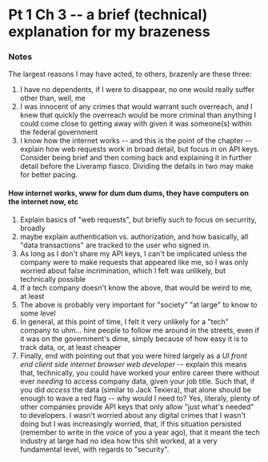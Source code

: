 # Pt 1 Ch 3 -- a brief (technical) explanation for my brazeness

### Notes
The largest reasons I may have acted, to others, brazenly are these three:
1. I have no dependents, if I were to disappear, no one would really suffer other than, well, me
1. I was innocent of any crimes that would warrant such overreach, and I knew that quickly the overreach would be more criminal than anything I could come close to getting away with given it was someone(s) within the federal government 
1. I know how the internet works -- and this is the point of the chapter -- explain how web requests work in broad detail, but focus in on API keys. Consider being brief and then coming back and explaining it in further detail before the Liveramp fiasco. Dividing the details in two may make for better pacing.

#### How internet works, www for dum dum dums, they have computers on the internet now, etc
1. Explain basics of "web requests", but briefly such to focus on securrity, broadly
1. maybe explain authentication vs. authorization, and how basically, all "data transactions" are tracked to the user who signed in.
1. As long as I don't share my API keys, I can't be implicated unless the company were to make requests that appeared like me, so I was only worried about false incrimination, which I felt was unlikely, but technically possible
1. If a tech company doesn't know the above, that would be weird to me, at least
1. The above is probably very important for "society" "at large" to know to some level
1. In general, at this point of time, I felt it very unlikely for a "tech" company to uhm... hire people to follow me around in the streets, even if it was on the government's dime, simply because of how easy it is to track data, or, at least cheaper
1. Finally, end with pointing out that you were hired largely as a _UI front end client side internet browser web developer_ -- explain this means that, technically, you could have worked your entire career there without ever _needing_ to access company data, given your job title. Such that, if you did _access_ the data (similar to Jack Texiera), that alone should be enough to wave a red flag -- why would I need to? Yes, literaly, plenty of other companies provide API keys that only allow "just what's needed" to developers. I wasn't worried about any digital crimes that I wasn't doing but I was increasingly worried, that, if this situation persisted (remember to write in the voice of you a year ago), that it meant the tech industry at large had no idea how this shit worked, at a very fundamental level, with regards to "security".
